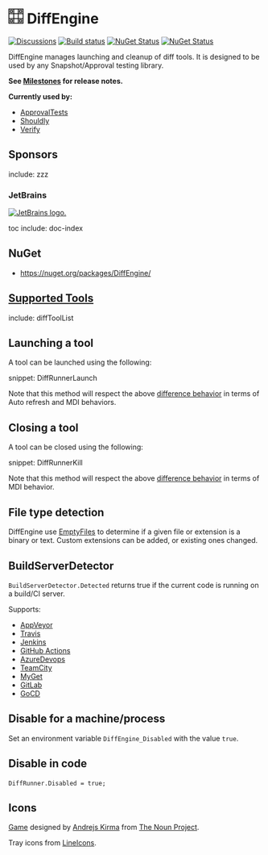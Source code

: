 # <img src="/src/icon.png" height="30px"> DiffEngine

[![Discussions](https://img.shields.io/badge/Verify-Discussions-yellow?svg=true&label=)](https://github.com/orgs/VerifyTests/discussions)
[![Build status](https://ci.appveyor.com/api/projects/status/b62ti1b998iy3njw/branch/main?svg=true)](https://ci.appveyor.com/project/SimonCropp/DiffEngine)
[![NuGet Status](https://img.shields.io/nuget/v/DiffEngine.svg?label=DiffEngine)](https://www.nuget.org/packages/DiffEngine/)
[![NuGet Status](https://img.shields.io/nuget/v/DiffEngineTray.svg?label=DiffEngineTray)](https://www.nuget.org/packages/DiffEngineTray/)

DiffEngine manages launching and cleanup of diff tools. It is designed to be used by any Snapshot/Approval testing library.

**See [Milestones](../../milestones?state=closed) for release notes.**

**Currently used by:**

 * [ApprovalTests](https://github.com/approvals/ApprovalTests.Net)
 * [Shouldly](https://github.com/shouldly/shouldly/)
 * [Verify](https://github.com/VerifyTests/Verify)


## Sponsors

include: zzz


### JetBrains

[![JetBrains logo.](https://resources.jetbrains.com/storage/products/company/brand/logos/jetbrains.svg)](https://jb.gg/OpenSourceSupport)


toc
include: doc-index


## NuGet

 * https://nuget.org/packages/DiffEngine/


## [Supported Tools](/docs/diff-tool.md#supported-tools)

include: diffToolList


## Launching a tool

A tool can be launched using the following:

snippet: DiffRunnerLaunch

Note that this method will respect the above [difference behavior](/docs/diff-tool.md#detected-difference-behavior) in terms of Auto refresh and MDI behaviors.


## Closing a tool

A tool can be closed using the following:

snippet: DiffRunnerKill

Note that this method will respect the above [difference behavior](/docs/diff-tool.md#detected-difference-behavior) in terms of MDI behavior.


## File type detection

DiffEngine use [EmptyFiles](https://github.com/SimonCropp/EmptyFiles) to determine if a given file or extension is a binary or text. Custom extensions can be added, or existing ones changed.


## BuildServerDetector

`BuildServerDetector.Detected` returns true if the current code is running on a build/CI server.

Supports:

 * [AppVeyor](https://www.appveyor.com/docs/environment-variables/)
 * [Travis](https://docs.travis-ci.com/user/environment-variables/#default-environment-variables)
 * [Jenkins](https://wiki.jenkins.io/display/JENKINS/Building+a+software+project#Buildingasoftwareproject-belowJenkinsSetEnvironmentVariables)
 * [GitHub Actions](https://help.github.com/en/actions/automating-your-workflow-with-github-actions/using-environment-variables#default-environment-variables)
 * [AzureDevops](https://docs.microsoft.com/en-us/azure/devops/pipelines/build/variables?view=azure-devops&tabs=yaml#agent-variables)
 * [TeamCity](https://www.jetbrains.com/help/teamcity/predefined-build-parameters.html#PredefinedBuildParameters-ServerBuildProperties)
 * [MyGet](https://docs.myget.org/docs/reference/build-services#Available_Environment_Variables)
 * [GitLab](https://docs.gitlab.com/ee/ci/variables/predefined_variables.html)
 * [GoCD](https://docs.gocd.org/current/faq/dev_use_current_revision_in_build.html)


## Disable for a machine/process

Set an environment variable `DiffEngine_Disabled` with the value `true`.


## Disable in code

```
DiffRunner.Disabled = true;
```


## Icons

[Game](https://thenounproject.com/term/game/2956486/) designed by [Andrejs Kirma](https://thenounproject.com/andrejs/) from [The Noun Project](https://thenounproject.com).

Tray icons from [LineIcons](https://lineicons.com/icons/).
